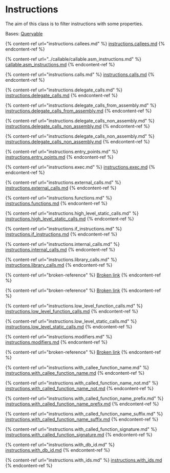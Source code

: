# Instructions

The aim of this class is to filter instructions with some properties.

Bases: [Queryable](../queryable/)

{% content-ref url="instructions.callees.md" %}
[instructions.callees.md](instructions.callees.md)
{% endcontent-ref %}

{% content-ref url="../callable/callable.asm_instructions.md" %}
[callable.asm\_instructions.md](../callable/callable.asm\_instructions.md)
{% endcontent-ref %}

{% content-ref url="instructions.calls.md" %}
[instructions.calls.md](instructions.calls.md)
{% endcontent-ref %}

{% content-ref url="instructions.delegate_calls.md" %}
[instructions.delegate\_calls.md](instructions.delegate\_calls.md)
{% endcontent-ref %}

{% content-ref url="instructions.delegate_calls_from_assembly.md" %}
[instructions.delegate\_calls\_from\_assembly.md](instructions.delegate\_calls\_from\_assembly.md)
{% endcontent-ref %}

{% content-ref url="instructions.delegate_calls_non_assembly.md" %}
[instructions.delegate\_calls\_non\_assembly.md](instructions.delegate\_calls\_non\_assembly.md)
{% endcontent-ref %}

{% content-ref url="instructions.delegate_calls_non_assembly.md" %}
[instructions.delegate\_calls\_non\_assembly.md](instructions.delegate\_calls\_non\_assembly.md)
{% endcontent-ref %}

{% content-ref url="instructions.entry_points.md" %}
[instructions.entry\_points.md](instructions.entry\_points.md)
{% endcontent-ref %}

{% content-ref url="instructions.exec.md" %}
[instructions.exec.md](instructions.exec.md)
{% endcontent-ref %}

{% content-ref url="instructions.external_calls.md" %}
[instructions.external\_calls.md](instructions.external\_calls.md)
{% endcontent-ref %}

{% content-ref url="instructions.functions.md" %}
[instructions.functions.md](instructions.functions.md)
{% endcontent-ref %}

{% content-ref url="instructions.high_level_static_calls.md" %}
[instructions.high\_level\_static\_calls.md](instructions.high\_level\_static\_calls.md)
{% endcontent-ref %}

{% content-ref url="instructions.if_instructions.md" %}
[instructions.if\_instructions.md](instructions.if\_instructions.md)
{% endcontent-ref %}

{% content-ref url="instructions.internal_calls.md" %}
[instructions.internal\_calls.md](instructions.internal\_calls.md)
{% endcontent-ref %}

{% content-ref url="instructions.library_calls.md" %}
[instructions.library\_calls.md](instructions.library\_calls.md)
{% endcontent-ref %}

{% content-ref url="broken-reference" %}
[Broken link](broken-reference)
{% endcontent-ref %}

{% content-ref url="broken-reference" %}
[Broken link](broken-reference)
{% endcontent-ref %}

{% content-ref url="instructions.low_level_function_calls.md" %}
[instructions.low\_level\_function\_calls.md](instructions.low\_level\_function\_calls.md)
{% endcontent-ref %}

{% content-ref url="instructions.low_level_static_calls.md" %}
[instructions.low\_level\_static\_calls.md](instructions.low\_level\_static\_calls.md)
{% endcontent-ref %}

{% content-ref url="instructions.modifiers.md" %}
[instructions.modifiers.md](instructions.modifiers.md)
{% endcontent-ref %}

{% content-ref url="broken-reference" %}
[Broken link](broken-reference)
{% endcontent-ref %}

{% content-ref url="instructions.with_callee_function_name.md" %}
[instructions.with\_callee\_function\_name.md](instructions.with\_callee\_function\_name.md)
{% endcontent-ref %}

{% content-ref url="instructions.with_called_function_name_not.md" %}
[instructions.with\_called\_function\_name\_not.md](instructions.with\_called\_function\_name\_not.md)
{% endcontent-ref %}

{% content-ref url="instructions.with_called_function_name_prefix.md" %}
[instructions.with\_called\_function\_name\_prefix.md](instructions.with\_called\_function\_name\_prefix.md)
{% endcontent-ref %}

{% content-ref url="instructions.with_called_function_name_suffix.md" %}
[instructions.with\_called\_function\_name\_suffix.md](instructions.with\_called\_function\_name\_suffix.md)
{% endcontent-ref %}

{% content-ref url="instructions.with_called_function_signature.md" %}
[instructions.with\_called\_function\_signature.md](instructions.with\_called\_function\_signature.md)
{% endcontent-ref %}

{% content-ref url="instructions.with_db_id.md" %}
[instructions.with\_db\_id.md](instructions.with\_db\_id.md)
{% endcontent-ref %}

{% content-ref url="instructions.with_ids.md" %}
[instructions.with\_ids.md](instructions.with\_ids.md)
{% endcontent-ref %}
